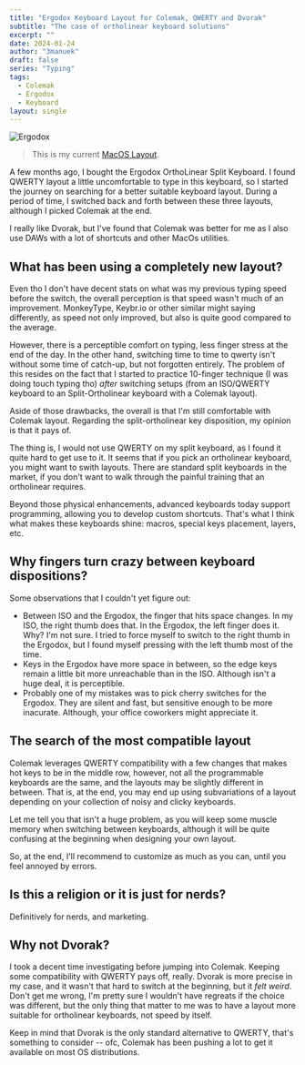 ```yaml
---
title: "Ergodox Keyboard Layout for Colemak, QWERTY and Dvorak"
subtitle: "The case of ortholinear keyboard solutions"
excerpt: ""
date: 2024-01-24
author: "3manuek"
draft: false
series: "Typing"
tags:
  - Colemak
  - Ergodox
  - Keyboard
layout: single
---
```




![Ergodox](/images/posts/ergodox.png)

> This is my current [MacOS Layout](https://configure.zsa.io/ergodox-ez/layouts/GLL7M/latest/0).

A few months ago, I bought the Ergodox OrthoLinear Split Keyboard. I found QWERTY layout a little uncomfortable to type in this keyboard, so I started the journey on searching for a better suitable keyboard layout. During a period of time, I switched back and forth between these three layouts, although I picked Colemak at the end.

I really like Dvorak, but I've found that Colemak was better for me as I also use DAWs with a lot of shortcuts and other MacOs utilities.

## What has been using a completely new layout?

Even tho I don't have decent stats on what was my previous typing speed before the switch, the overall perception is that speed wasn't much of an improvement. MonkeyType, Keybr.io or other similar might saying differently, as speed not only improved, but also is quite good compared to the average. 


However, there is a perceptible comfort on typing, less finger stress at the end of the day. In the other hand, switching time to time to qwerty isn't without some time of catch-up, but not forgotten entirely. The problem of this resides on the fact that I started to practice 10-finger technique (I was doing touch typing tho) _after_ switching setups (from an ISO/QWERTY keyboard to an Split-Ortholinear keyboard with a Colemak layout). 

Aside of those drawbacks, the overall is that I'm still comfortable with Colemak layout. Regarding the split-ortholinear key disposition, my opinion is that it pays of. 

The thing is, I would not use QWERTY on my split keyboard, as I found it quite hard to get use to it. It seems that if you pick an ortholinear keyboard, you might want to swith layouts. There are standard split keyboards in the market, if you don't want to walk through the painful training that an ortholinear requires.

Beyond those physical enhancements, advanced keyboards today support programming, allowing you to develop custom shortcuts. That's what I think what makes these keyboards shine: macros, special keys placement, layers, etc. 


## Why fingers turn crazy between keyboard dispositions?

Some observations that I couldn't yet figure out:

- Between ISO and the Ergodox, the finger that hits space changes. In my ISO, the right thumb does that. In the Ergodox, the left finger does it. Why? I'm not sure. I tried to force myself to switch to the right thumb in the Ergodox, but I found myself pressing with the left thumb most of the time.
- Keys in the Ergodox have more space in between, so the edge keys remain a little bit more unreachable than in the ISO. Although isn't a huge deal, it is perceptible.
- Probably one of my mistakes was to pick cherry switches for the Ergodox. They are silent and fast, but sensitive enough to be more inacurate. Although, your office coworkers might appreciate it. 


## The search of the most compatible layout

Colemak leverages QWERTY compatibility with a few changes that makes hot keys to be in the middle row, however, not all the programmable keyboards are the same, and the layouts may be slightly different in between. That is, at the end, you may end up using subvariations of a layout depending on your collection of noisy and clicky keyboards.

Let me tell you that isn't a huge problem, as you will keep some muscle memory when switching between keyboards, although it will be quite confusing at the beginning when designing your own layout.

So, at the end, I'll recommend to customize as much as you can, until you feel annoyed by errors. 

## Is this a religion or it is just for nerds?

Definitively for nerds, and marketing. 

## Why not Dvorak?

I took a decent time investigating before jumping into Colemak. Keeping some compatibility with QWERTY pays off, really. Dvorak is more precise in my case, and it wasn't that hard to switch at the beginning, but it _felt weird_. Don't get me wrong, I'm pretty sure I wouldn't have regreats if the choice was different, but the only thing that matter to me was to have a layout more suitable for ortholinear keyboards, not speed by itself.

Keep in mind that Dvorak is the only standard alternative to QWERTY, that's something to consider -- ofc, Colemak has been pushing a lot to get it available on most OS distributions.



